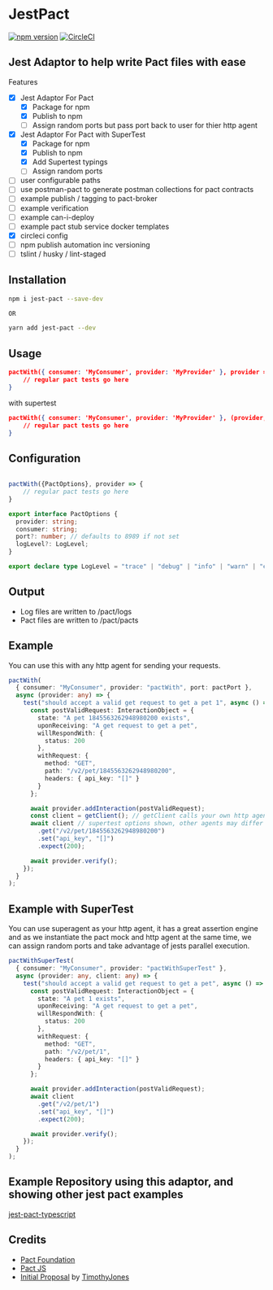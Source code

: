 # JestPact 

[![npm version](https://badge.fury.io/js/jest-pact.svg)](https://badge.fury.io/js/jest-pact)
[![CircleCI](https://circleci.com/gh/YOU54F/jest-pact.svg?style=svg)](https://circleci.com/gh/YOU54F/jest-pact)

## Jest Adaptor to help write Pact files with ease

Features

- [x] Jest Adaptor For Pact
  - [X] Package for npm
  - [X] Publish to npm
  - [ ] Assign random ports but pass port back to user for thier http agent
- [x] Jest Adaptor For Pact with SuperTest
  - [X] Package for npm
  - [X] Publish to npm
  - [X] Add Supertest typings
  - [ ] Assign random ports
- [ ] user configurable paths
- [ ] use postman-pact to generate postman collections for pact contracts
- [ ] example publish / tagging to pact-broker
- [ ] example verification
- [ ] example can-i-deploy
- [ ] example pact stub service docker templates
- [X] circleci config
- [ ] npm publish automation inc versioning
- [ ] tslint / husky / lint-staged
  
## Installation

```sh
npm i jest-pact --save-dev

OR

yarn add jest-pact --dev
```

## Usage

``` json
pactWith({ consumer: 'MyConsumer', provider: 'MyProvider' }, provider => {
    // regular pact tests go here
}
```

with supertest

``` json
pactWith({ consumer: 'MyConsumer', provider: 'MyProvider' }, (provider, client) => {
    // regular pact tests go here
}
```

## Configuration

``` ts

pactWith({PactOptions}, provider => {
    // regular pact tests go here
}

export interface PactOptions {
  provider: string;
  consumer: string;
  port?: number; // defaults to 8989 if not set
  logLevel?: LogLevel;
}

export declare type LogLevel = "trace" | "debug" | "info" | "warn" | "error" | "fatal";

```

## Output

- Log files are written to /pact/logs
- Pact files are written to /pact/pacts

## Example

You can use this with any http agent for sending your requests.

``` ts
pactWith(
  { consumer: "MyConsumer", provider: "pactWith", port: pactPort },
  async (provider: any) => {
    test("should accept a valid get request to get a pet 1", async () => {
      const postValidRequest: InteractionObject = {
        state: "A pet 1845563262948980200 exists",
        uponReceiving: "A get request to get a pet",
        willRespondWith: {
          status: 200
        },
        withRequest: {
          method: "GET",
          path: "/v2/pet/1845563262948980200",
          headers: { api_key: "[]" }
        }
      };

      await provider.addInteraction(postValidRequest);
      const client = getClient(); // getClient calls your own http agent, the function is not shown here
      await client // supertest options shown, other agents may differ
        .get("/v2/pet/1845563262948980200")
        .set("api_key", "[]")
        .expect(200);

      await provider.verify();
    });
  }
);
```

## Example with SuperTest

You can use superagent as your http agent, it has a great assertion engine and as we instantiate the pact mock and http agent at the same time, we can assign random ports and take advantage of jests parallel execution.

``` ts
pactWithSuperTest(
  { consumer: "MyConsumer", provider: "pactWithSuperTest" },
  async (provider: any, client: any) => {
    test("should accept a valid get request to get a pet", async () => {
      const postValidRequest: InteractionObject = {
        state: "A pet 1 exists",
        uponReceiving: "A get request to get a pet",
        willRespondWith: {
          status: 200
        },
        withRequest: {
          method: "GET",
          path: "/v2/pet/1",
          headers: { api_key: "[]" }
        }
      };

      await provider.addInteraction(postValidRequest);
      await client
        .get("/v2/pet/1")
        .set("api_key", "[]")
        .expect(200);

      await provider.verify();
    });
  }
);

```
## Example Repository using this adaptor, and showing other jest pact examples

[jest-pact-typescript](https://github.com/YOU54F/jest-pact-typescript)

## Credits

- [Pact Foundation](https://github.com/pact-foundation)
- [Pact JS](https://github.com/pact-foundation/pact-js)
- [Initial Proposal](https://github.com/pact-foundation/pact-js/issues/215#issuecomment-437237669) by [TimothyJones](https://github.com/TimothyJones)
